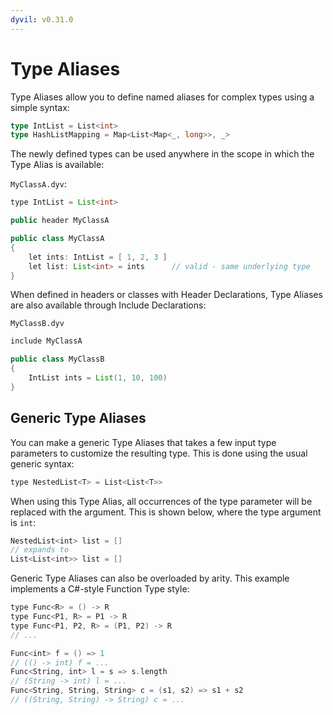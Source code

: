 ```yaml
---
dyvil: v0.31.0
---
```


# Type Aliases

Type Aliases allow you to define named aliases for complex types using a simple syntax:

```scala
type IntList = List<int>
type HashListMapping = Map<List<Map<_, long>>, _>
```

The newly defined types can be used anywhere in the scope in which the Type Alias is available:

`MyClassA.dyv`:

```java
type IntList = List<int>

public header MyClassA

public class MyClassA
{
    let ints: IntList = [ 1, 2, 3 ]
    let list: List<int> = ints      // valid - same underlying type
}
```

When defined in headers or classes with Header Declarations, Type Aliases are also available through Include Declarations:

`MyClassB.dyv`

```java
include MyClassA

public class MyClassB
{
    IntList ints = List(1, 10, 100)
}
```

## Generic Type Aliases

You can make a generic Type Aliases that takes a few input type parameters to customize the resulting type. This is done using the usual generic syntax:

```swift
type NestedList<T> = List<List<T>>
```

When using this Type Alias, all occurrences of the type parameter will be replaced with the argument. This is shown below, where the type argument is `int`:

```swift
NestedList<int> list = []
// expands to
List<List<int>> list = []
```

Generic Type Aliases can also be overloaded by arity. This example implements a C\#-style Function Type style:

```swift
type Func<R> = () -> R
type Func<P1, R> = P1 -> R
type Func<P1, P2, R> = (P1, P2) -> R
// ...

Func<int> f = () => 1
// (() -> int) f = ...
Func<String, int> l = s => s.length
// (String -> int) l = ...
Func<String, String, String> c = (s1, s2) => s1 + s2
// ((String, String) -> String) c = ...
```



